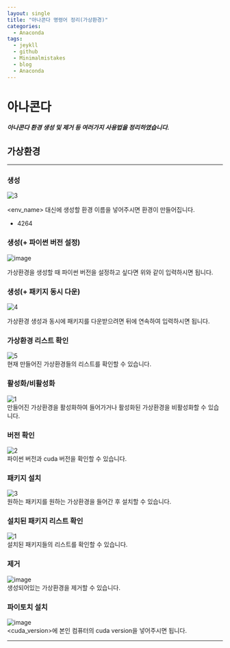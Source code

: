 ```yaml
---
layout: single
title: "아나콘다 명령어 정리(가상환경)"
categories:
  - Anaconda
tags:
  - jeykll
  - github
  - Minimalmistakes
  - blog
  - Anaconda
---
```


# 아나콘다
##### 아나콘다 환경 생성 및 제거 등 여러가지 사용법을 정리하였습니다.

## 가상환경
---
### 생성

![3](https://user-images.githubusercontent.com/61397479/81694548-69428e80-949c-11ea-82b2-b9de4985668d.PNG)

<env_name> 대신에 생성할 환경 이름을 넣어주시면 환경이 만들어집니다.


+ 4264






### 생성(+ 파이썬 버전 설정)








![image](https://user-images.githubusercontent.com/61397479/81696288-aad43900-949e-11ea-8827-b9ad29c5fe0b.png)  

가상환경을 생성할 때 파이썬 버전을 설정하고 싶다면 위와 같이 입력하시면 됩니다.

### 생성(+ 패키지 동시 다운)  

![4](https://user-images.githubusercontent.com/61397479/81696459-dfe08b80-949e-11ea-9efe-eb6874c99538.PNG)  

가상환경 생성과 동시에 패키지를 다운받으려면 뒤에 연속하여 입력하시면 됩니다.  

### 가상환경 리스트 확인  
![5](https://user-images.githubusercontent.com/61397479/81696529-fa1a6980-949e-11ea-84dd-add349a7675b.PNG)  
현재 만들어진 가상환경들의 리스트를 확인할 수 있습니다.  

### 활성화/비활성화  
![1](https://user-images.githubusercontent.com/61397479/81696733-4a91c700-949f-11ea-8004-bb14b09eab57.png)  
만들어진 가상환경을 활성화하여 들어가거나 활성화된 가상환경을 비활성화할 수 있습니다.  

### 버전 확인  
![2](https://user-images.githubusercontent.com/61397479/81697465-018e4280-94a0-11ea-8a1b-2aa0da06edb2.png)  
파이썬 버전과 cuda 버전을 확인할 수 있습니다.  

### 패키지 설치  
![3](https://user-images.githubusercontent.com/61397479/81697639-24b8f200-94a0-11ea-8608-c76a0dda0eec.PNG)  
원하는 패키지를 원하는 가상환경을 들어간 후 설치할 수 있습니다.  

### 설치된 패키지 리스트 확인  
![1](https://user-images.githubusercontent.com/61397479/81697769-3b5f4900-94a0-11ea-94bb-087d1682c708.PNG)  
설치된 패키지들의 리스트를 확인할 수 있습니다.

### 제거  
![image](https://user-images.githubusercontent.com/61397479/81697878-4e721900-94a0-11ea-808b-31bf47fdb725.png)  
생성되어있는 가상환경을 제거할 수 있습니다.  

### 파이토치 설치  
![image](https://user-images.githubusercontent.com/61397479/81698051-6d70ab00-94a0-11ea-912f-5550a30a735d.png)  
<cuda_version>에 본인 컴퓨터의 cuda version을 넣어주시면 됩니다.  


---
